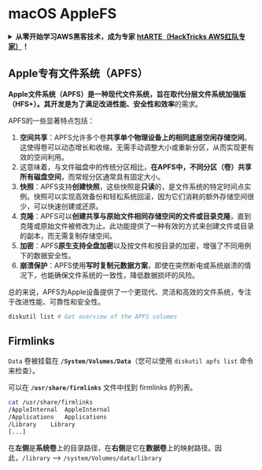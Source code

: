 # macOS AppleFS

<details>

<summary><strong>从零开始学习AWS黑客技术，成为专家</strong> <a href="https://training.hacktricks.xyz/courses/arte"><strong>htARTE（HackTricks AWS红队专家）</strong></a><strong>！</strong></summary>

支持HackTricks的其他方式：

* 如果您想看到您的**公司在HackTricks中做广告**或**下载PDF格式的HackTricks**，请查看[**订阅计划**](https://github.com/sponsors/carlospolop)!
* 获取[**官方PEASS & HackTricks周边产品**](https://peass.creator-spring.com)
* 探索[**PEASS家族**](https://opensea.io/collection/the-peass-family)，我们的独家[**NFTs**](https://opensea.io/collection/the-peass-family)
* **加入** 💬 [**Discord群组**](https://discord.gg/hRep4RUj7f) 或 [**电报群组**](https://t.me/peass) 或 **关注**我的 **Twitter** 🐦 [**@carlospolopm**](https://twitter.com/carlospolopm)**。**
* 通过向[**HackTricks**](https://github.com/carlospolop/hacktricks)和[**HackTricks Cloud**](https://github.com/carlospolop/hacktricks-cloud) github仓库提交PR来分享您的黑客技巧。

</details>

## Apple专有文件系统（APFS）

**Apple文件系统（APFS）**是一种现代文件系统，旨在取代分层文件系统加强版（HFS+）。其开发是为了满足**改进性能、安全性和效率**的需求。

APFS的一些显著特点包括：

1. **空间共享**：APFS允许多个卷**共享单个物理设备上的相同底层空闲存储空间**。这使得卷可以动态增长和收缩，无需手动调整大小或重新分区，从而实现更有效的空间利用。
1. 这意味着，与文件磁盘中的传统分区相比，**在APFS中，不同分区（卷）共享所有磁盘空间**，而常规分区通常具有固定大小。
2. **快照**：APFS支持**创建快照**，这些快照是**只读**的，是文件系统的特定时间点实例。快照可以实现高效备份和轻松系统回滚，因为它们消耗的额外存储空间很少，可以快速创建或还原。
3. **克隆**：APFS可以**创建共享与原始文件相同存储空间的文件或目录克隆**，直到克隆或原始文件被修改为止。此功能提供了一种有效的方式来创建文件或目录的副本，而无需复制存储空间。
4. **加密**：APFS**原生支持全盘加密**以及按文件和按目录的加密，增强了不同用例下的数据安全性。
5. **崩溃保护**：APFS使用**写时复制元数据方案**，即使在突然断电或系统崩溃的情况下，也能确保文件系统的一致性，降低数据损坏的风险。

总的来说，APFS为Apple设备提供了一个更现代、灵活和高效的文件系统，专注于改进性能、可靠性和安全性。
```bash
diskutil list # Get overview of the APFS volumes
```
## Firmlinks

`Data` 卷被挂载在 **`/System/Volumes/Data`**（您可以使用 `diskutil apfs list` 命令来检查）。

可以在 **`/usr/share/firmlinks`** 文件中找到 firmlinks 的列表。
```bash
cat /usr/share/firmlinks
/AppleInternal	AppleInternal
/Applications	Applications
/Library	Library
[...]
```
在**左侧**是**系统卷**上的目录路径，在**右侧**是它在**数据卷**上的映射路径。因此，`/library` --> `/system/Volumes/data/library`
